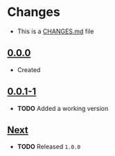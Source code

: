 # Changes
- This is a [CHANGES.md](https://go.s3d.club/changes/) file

## [0.0.0](https://go.s3d.club/cli/tree/0.0.0)
- Created

## [0.0.1-1](https://go.s3d.club/cli/tree/next)
- **TODO** Added a working version

## [Next](https://go.s3d.club/s3d-cli/next)
- **TODO** Released `1.0.0`

